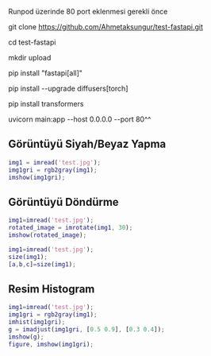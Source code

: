 Runpod üzerinde 80 port eklenmesi gerekli önce

git clone https://github.com/Ahmetaksungur/test-fastapi.git

cd test-fastapi

mkdir upload

pip install "fastapi[all]"

pip install --upgrade diffusers[torch]

pip install transformers

uvicorn main:app --host 0.0.0.0 --port 80^^

## Görüntüyü Siyah/Beyaz Yapma

```matlab
img1 = imread('test.jpg');
img1gri = rgb2gray(img1);
imshow(img1gri);
```
## Görüntüyü Döndürme

```matlab
img1=imread('test.jpg');
rotated_image = imrotate(img1, 30);
imshow(rotated_image);
```

```matlab
img1=imread('test.jpg');
size(img1);
[a,b,c]=size(img1);
```

## Resim Histogram

```matlab
img1=imread('test.jpg');
img1gri = rgb2gray(img1);
imhist(img1gri);
g = imadjust(img1gri, [0.5 0.9], [0.3 0.4]);
imshow(g);
figure, imshow(img1gri);
```

